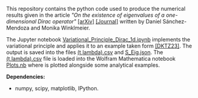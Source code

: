 This repository contains the python code used to produce the numerical results given in the article _"On the existence of eigenvalues of a one-dimensional Dirac operator"_ [[arXiv]](https://arxiv.org/abs/2408.12697) [[Journal]](https://link-url-here.org) written by Daniel Sánchez-Mendoza and Monika Winklmeier.

The Jupyter notebook [Variational_Principle_Dirac_1d.ipynb](src/Variational_Principle_Dirac_1d.ipynb) implements the variational principle and applies it to an example taken form [[DKTZ23]](https://arxiv.org/abs/2312.04033). The output is saved into the files [(t,lambda).csv](src/(t,lambda).csv) and [S_Eig.json](src/S_Eig.json). The [(t,lambda).csv](src/(t,lambda).csv) file is loaded into the Wolfram Mathematica notebook [Plots.nb](src/Plots.nb) where is plotted alongside some analytical examples.

__Dependencies:__
- numpy, scipy, matplotlib, IPython.
